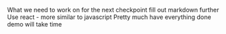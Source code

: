 What we need to work on for the next checkpoint
	fill out markdown further 
Use react - more similar to javascript
Pretty much have everything done
demo will take time